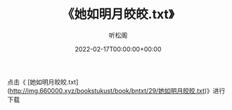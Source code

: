 ﻿---
title:  《她如明月皎皎.txt》
date:   2022-02-17T00:00:00+00:00
author: 听松阁
layout: post
permalink: /她如明月皎皎/
categories: 小说
tags: [小说]
---

点击《 [她如明月皎皎.txt](<a href="http://img.660000.xyz/bookstukust/book/bntxt/29/" target=_blank>http://img.660000.xyz/bookstukust/book/bntxt/29/她如明月皎皎.txt)》进行下载